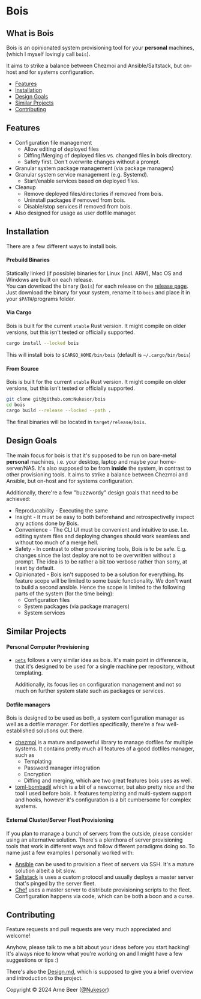 # Bois

## What is Bois

Bois is an opinionated system provisioning tool for your **personal** machines, (which I myself lovingly call `bois`).

It aims to strike a balance between Chezmoi and Ansible/Saltstack, but on-host and for systems configuration.

- [Features](https://github.com/Nukesor/bois#features)
- [Installation](https://github.com/Nukesor/bois#installation)
- [Design Goals](https://github.com/Nukesor/bois#design-goals)
- [Similar Projects](https://github.com/Nukesor/bois#similar-projects)
- [Contributing](https://github.com/Nukesor/bois#contributing)

## Features

- Configuration file management
  - Allow editing of deployed files
  - Diffing/Merging of deployed files vs. changed files in bois directory.
  - Safety first. Don't overwrite changes without a prompt.
- Granular system package management (via package managers)
- Granular system service management (e.g. Systemd).
  - Start/enable services based on deployed files.
- Cleanup
  - Remove deployed files/directories if removed from bois.
  - Uninstall packages if removed from bois.
  - Disable/stop services if removed from bois.
- Also designed for usage as user dotfile manager.

## Installation

There are a few different ways to install bois.

#### Prebuild Binaries

Statically linked (if possible) binaries for Linux (incl. ARM), Mac OS and Windows are built on each release. \
You can download the binary (`bois`) for each release on the [release page](https://github.com/Nukesor/bois/releases). \
Just download the binary for your system, rename it to `bois` and place it in your `$PATH`/programs folder.

#### Via Cargo

Bois is built for the current `stable` Rust version.
It might compile on older versions, but this isn't tested or officially supported.

```bash
cargo install --locked bois
```

This will install bois to `$CARGO_HOME/bin/bois` (default is `~/.cargo/bin/bois`)

#### From Source

Bois is built for the current `stable` Rust version.
It might compile on older versions, but this isn't tested or officially supported.

```bash
git clone git@github.com:Nukesor/bois
cd bois
cargo build --release --locked --path .
```

The final binaries will be located in `target/release/bois`.

## Design Goals

The main focus for bois is that it's supposed to be run on bare-metal **personal** machines, i.e. your desktop, laptop and maybe your home-server/NAS.
It's also supposed to be from **inside** the system, in contrast to other provisioning tools.
It aims to strike a balance between Chezmoi and Ansible, but on-host and for systems configuration.

Additionally, there're a few "buzzwordy" design goals that need to be achieved:

- Reproducability - Executing the same
- Insight - It must be easy to both beforehand and retrospectivelly inspect any actions done by Bois.
- Convenience - The CLI UI must be convenient and intuitive to use.
  I.e. editing system files and deploying changes should work seamless and without too much of a merge hell.
- Safety - In contrast to other provisioning tools, Bois is to be safe.
  E.g. changes since the last deploy are not to be overwritten without a prompt.
  The idea is to be rather a bit too verbose rather than sorry, at least by default.
- Opinionated - Bois isn't supposed to be a solution for everything. Its feature scope will be limited to some basic functionality.
  We don't want to build a second ansible. Hence the scope is limited to the following parts of the system (for the time being):
  - Configuration files
  - System packages (via package managers)
  - System services

## Similar Projects

#### Personal Computer Provisioning

- [`pets`](https://github.com/ema/pets) follows a very similar idea as bois.
  It's main point in difference is, that it's designed to be used for a single machine per repository, without templating.

  Additionally, its focus lies on configuration management and not so much on further system state such as packages or services.

#### Dotfile managers

Bois is designed to be used as both, a system configuration manager as well as a dotfile manager.
For dotfiles specifically, there're a few well-established solutions out there.

- [chezmoi](https://chezmoi.io/) is a mature and powerful library to manage dotfiles for multiple systems.
  It contains pretty much all features of a good dotfiles manager, such as
  - Templating
  - Password manager integration
  - Encryption
  - Diffing and merging, which are two great features bois uses as well.
- [toml-bombadil](https://oknozor.github.io/toml-bombadil/) which is a bit of a newcomer, but also pretty nice and the tool I used before bois.
  It features templating and multi-system support and hooks, however it's configuration is a bit cumbersome for complex systems.

#### External Cluster/Server Fleet Provisioning

If you plan to manage a bunch of servers from the outside, please consider using an alternative solution.
There's a plenthora of server provisioning tools that work in different ways and follow different paradigms doing so.
To name just a few examples I personally worked with:

- [Ansible](https://www.ansible.com/) can be used to provision a fleet of servers via SSH. It's a mature solution albeit a bit slow.
- [Saltstack](https://saltproject.io/) is uses a custom protocol and usually deploys a master server that's pinged by the server fleet.
- [Chef](https://www.chef.io/) uses a master server to distribute provisioning scripts to the fleet. Configuration happens via code, which can be both a boon and a curse.

## Contributing

Feature requests and pull requests are very much appreciated and welcome!

Anyhow, please talk to me a bit about your ideas before you start hacking!
It's always nice to know what you're working on and I might have a few suggestions or tips :)

There's also the [Design.md](https://github.com/Nukesor/bois/blob/main/docs/Design.md), which is supposed to give you a brief overview and introduction to the project.

Copyright &copy; 2024 Arne Beer ([@Nukesor](https://github.com/Nukesor))
